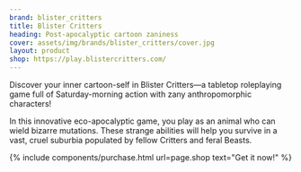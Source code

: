 ```yaml
---
brand: blister_critters
title: Blister Critters
heading: Post-apocalyptic cartoon zaniness
cover: assets/img/brands/blister_critters/cover.jpg
layout: product
shop: https://play.blistercritters.com/
---
```


Discover your inner cartoon-self in Blister Critters—a tabletop roleplaying game full of Saturday-morning action with zany anthropomorphic characters!

In this innovative eco-apocalyptic game, you play as an animal who can wield bizarre mutations. These strange abilities will help you survive in a vast, cruel suburbia populated by fellow Critters and feral Beasts.


{% include components/purchase.html url=page.shop text="Get it now!" %}
